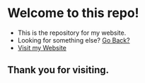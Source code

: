 # Welcome to this repo!

  - This is the repository for my website.
  - Looking for something else? [Go Back?](https://github.com/shubhahuja/)
  - [Visit my Website](https://shubham.github.io)
  
## Thank you for visiting.